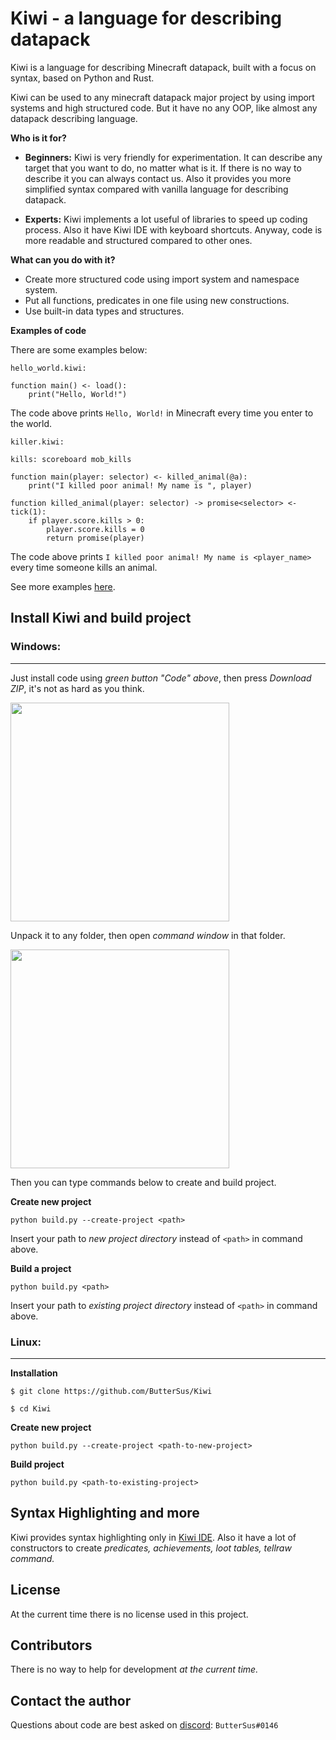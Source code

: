 # Kiwi - a language for describing datapack

Kiwi is a language for describing Minecraft datapack, built with
a focus on syntax, based on Python and Rust.

Kiwi can be used to any minecraft datapack major project by using import
systems and high structured code.
But it have no any OOP, like almost any datapack describing language.

**Who is it for?**

- **Beginners:** Kiwi is very friendly for experimentation. It can describe any
target that you want to do, no matter what is it. If there is no way to describe it
you can always contact us. Also it provides you more simplified syntax compared
with vanilla language for describing datapack.

- **Experts:** Kiwi implements a lot useful of libraries to speed up coding process.
Also it have Kiwi IDE with keyboard shortcuts. Anyway, code is more readable and
structured compared to other ones.

**What can you do with it?**

- Create more structured code using import system and namespace system.
- Put all functions, predicates in one file using new constructions.
- Use built-in data types and structures.

**Examples of code**

There are some examples below:

`hello_world.kiwi:`
```text
function main() <- load():
    print("Hello, World!")
```

The code above prints `Hello, World!` in Minecraft every time you enter to the world.

`killer.kiwi:`
```text
kills: scoreboard mob_kills

function main(player: selector) <- killed_animal(@a):
    print("I killed poor animal! My name is ", player)

function killed_animal(player: selector) -> promise<selector> <- tick(1):
    if player.score.kills > 0:
        player.score.kills = 0
        return promise(player)
```

The code above prints `I killed poor animal! My name is <player_name>`
every time someone kills an animal.

See more examples [here]().

## Install Kiwi and build project

### Windows:
***

Just install code using _green button "Code" above_, then press
_Download ZIP_, it's not as hard as you think.

<img style="height:350px" src=https://helpdeskgeek.com/wp-content/pictures/2021/06/11CodeButtonDownloadZip.png alt="">

Unpack it to any folder, then open _command window_ in that folder. 

<img style="height:350px" alt="" src=https://www.groovypost.com/wp-content/uploads/2018/11/03-Open-Command-Window-Here-option-on-context-menu-in-folder.png>

Then you can type commands below to create and build project.

**Create new project**

`python build.py --create-project <path>`

Insert your path to _new project directory_ instead of `<path>` in command above.

**Build a project**

`python build.py <path>`

Insert your path to _existing project directory_ instead of `<path>` in command above.

### Linux:
***

**Installation**

`$ git clone https://github.com/ButterSus/Kiwi`

`$ cd Kiwi`

**Create new project**

`python build.py --create-project <path-to-new-project>`

**Build project**

`python build.py <path-to-existing-project>`

## Syntax Highlighting and more

Kiwi provides syntax highlighting only in [Kiwi IDE]().
Also it have a lot of constructors to create _predicates, achievements,
loot tables, tellraw command._

## License

At the current time there is no license used in this project.

## Contributors

There is no way to help for development _at the current time._

## Contact the author

Questions about code are best asked on [discord](https://discord.com/):
`ButterSus#0146`
